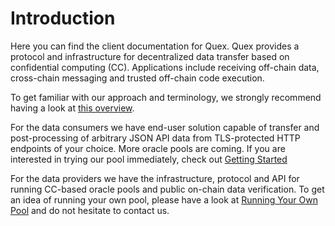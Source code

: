 # Introduction

Here you can find the client documentation for Quex. Quex provides a protocol and infrastructure for decentralized data
transfer based on confidential computing (CC). Applications include receiving off-chain data, cross-chain messaging and
trusted off-chain code execution.

To get familiar with our approach and terminology, we strongly recommend having a look at [this overview](general/overview.md).

For the data consumers we have end-user solution capable of transfer and post-processing of arbitrary JSON API data from
TLS-protected HTTP endpoints of your choice. More oracle pools are coming. If you are interested in trying our pool
immediately, check out [Getting Started](consumer/getting_started.md)

For the data providers we have the infrastructure, protocol and API for running CC-based oracle pools and public
on-chain data verification. To get an idea of running your own pool, please have a look at [Running Your Own
Pool](provider/running_your_own_pool.md) and do not hesitate to contact us.
